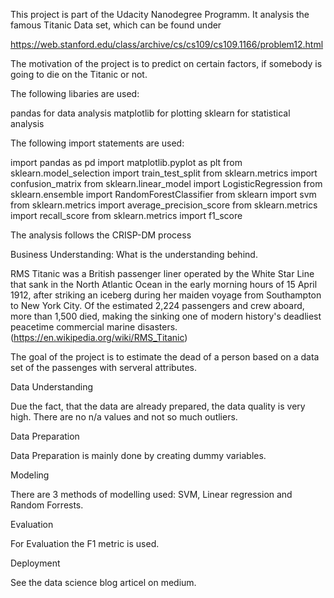
This project is part of the Udacity Nanodegree Programm. It analysis the famous Titanic Data set, which can be found under

https://web.stanford.edu/class/archive/cs/cs109/cs109.1166/problem12.html

The motivation of the project is to predict on certain factors, if somebody is going to die on the Titanic or not. 

The following libaries are used:

pandas for data analysis
matplotlib for plotting
sklearn for statistical analysis

The following import statements are used:

import pandas as pd
import matplotlib.pyplot as plt
from sklearn.model_selection import train_test_split
from sklearn.metrics import confusion_matrix
from sklearn.linear_model import LogisticRegression
from sklearn.ensemble import RandomForestClassifier
from sklearn import svm
from sklearn.metrics import average_precision_score
from sklearn.metrics import recall_score
from sklearn.metrics import f1_score

The analysis follows the CRISP-DM process

Business Understanding: What is the understanding behind. 

RMS Titanic was a British passenger liner operated by the White Star Line that sank in the North Atlantic Ocean in the early morning hours of 15 April 1912, after striking an iceberg during her maiden voyage from Southampton to New York City. Of the estimated 2,224 passengers and crew aboard, more than 1,500 died, making the sinking one of modern history's deadliest peacetime commercial marine disasters. (https://en.wikipedia.org/wiki/RMS_Titanic)

The goal of the project is to estimate the dead of a person based on a data set of the passenges with serveral attributes. 


Data Understanding

Due the fact, that the data are already prepared, the data quality is very high. There are no n/a values and not so much outliers. 


Data Preparation

Data Preparation is mainly done by creating dummy variables.

Modeling

There are 3 methods of modelling used: SVM, Linear regression and Random Forrests. 

Evaluation

For Evaluation the F1 metric is used.


Deployment

See the data science blog articel on medium. 





















